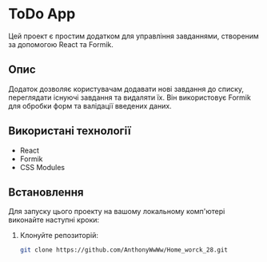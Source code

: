 # ToDo App

Цей проект є простим додатком для управління завданнями, створеним за допомогою React та Formik.

## Опис

Додаток дозволяє користувачам додавати нові завдання до списку, переглядати існуючі завдання та видаляти їх. Він використовує Formik для обробки форм та валідації введених даних.

## Використані технології

- React
- Formik
- CSS Modules

## Встановлення

Для запуску цього проекту на вашому локальному комп'ютері виконайте наступні кроки:

1. Клонуйте репозиторій:
   ```bash
   git clone https://github.com/AnthonyWwWw/Home_worck_28.git
